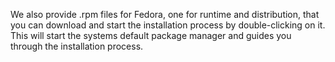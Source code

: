 We also provide .rpm files for Fedora, one for runtime and distribution,
that you can download and start the installation process by double-clicking on it.
This will start the systems default package manager and guides you through the installation process.

